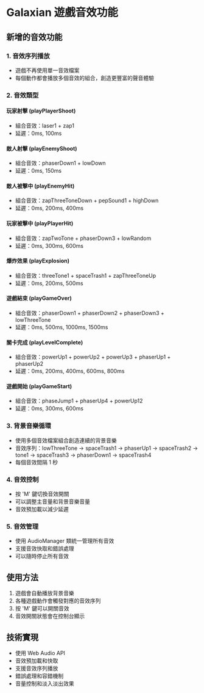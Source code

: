 # Galaxian 遊戲音效功能

## 新增的音效功能

### 1. 音效序列播放

- 遊戲不再使用單一音效檔案
- 每個動作都會播放多個音效的組合，創造更豐富的聲音體驗

### 2. 音效類型

#### 玩家射擊 (playPlayerShoot)

- 組合音效：laser1 + zap1
- 延遲：0ms, 100ms

#### 敵人射擊 (playEnemyShoot)

- 組合音效：phaserDown1 + lowDown
- 延遲：0ms, 150ms

#### 敵人被擊中 (playEnemyHit)

- 組合音效：zapThreeToneDown + pepSound1 + highDown
- 延遲：0ms, 200ms, 400ms

#### 玩家被擊中 (playPlayerHit)

- 組合音效：zapTwoTone + phaserDown3 + lowRandom
- 延遲：0ms, 300ms, 600ms

#### 爆炸效果 (playExplosion)

- 組合音效：threeTone1 + spaceTrash1 + zapThreeToneUp
- 延遲：0ms, 200ms, 500ms

#### 遊戲結束 (playGameOver)

- 組合音效：phaserDown1 + phaserDown2 + phaserDown3 + lowThreeTone
- 延遲：0ms, 500ms, 1000ms, 1500ms

#### 關卡完成 (playLevelComplete)

- 組合音效：powerUp1 + powerUp2 + powerUp3 + phaserUp1 + phaserUp2
- 延遲：0ms, 200ms, 400ms, 600ms, 800ms

#### 遊戲開始 (playGameStart)

- 組合音效：phaseJump1 + phaserUp4 + powerUp12
- 延遲：0ms, 300ms, 600ms

### 3. 背景音樂循環

- 使用多個音效檔案組合創造連續的背景音樂
- 音效序列：lowThreeTone → spaceTrash1 → phaserUp1 → spaceTrash2 → tone1 → spaceTrash3 → phaserDown1 → spaceTrash4
- 每個音效間隔 1 秒

### 4. 音效控制

- 按 'M' 鍵切換音效開關
- 可以調整主音量和背景音樂音量
- 音效預加載以減少延遲

### 5. 音效管理

- 使用 AudioManager 類統一管理所有音效
- 支援音效快取和錯誤處理
- 可以隨時停止所有音效

## 使用方法

1. 遊戲會自動播放背景音樂
2. 各種遊戲動作會觸發對應的音效序列
3. 按 'M' 鍵可以開關音效
4. 音效開關狀態會在控制台顯示

## 技術實現

- 使用 Web Audio API
- 音效預加載和快取
- 支援音效序列播放
- 錯誤處理和容錯機制
- 音量控制和淡入淡出效果
